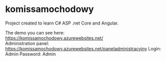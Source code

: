 # komissamochodowy

Project created to learn C# ASP .net Core and Angular.

The demo you can see here: https://komissamochodowy.azurewebsites.net/<br />
Administration panel: https://komissamochodowy.azurewebsites.net/paneladministracyjny
Login: Admin
Password: Admin
